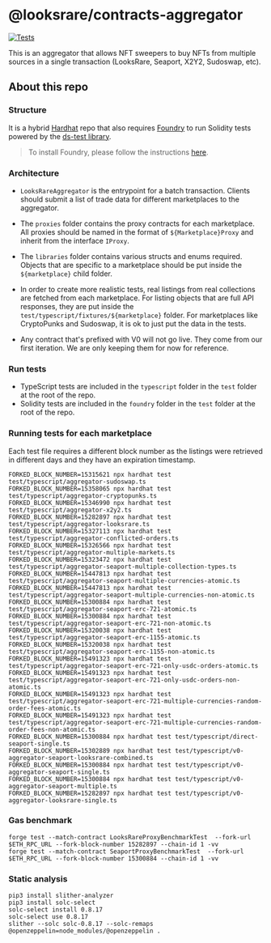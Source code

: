 # @looksrare/contracts-aggregator

[![Tests](https://github.com/LooksRare/contracts-aggregator/actions/workflows/tests.yaml/badge.svg)](https://github.com/LooksRare/contracts-aggregator/actions/workflows/tests.yaml)

This is an aggregator that allows NFT sweepers to buy NFTs from multiple sources in a single transaction (LooksRare, Seaport, X2Y2, Sudoswap, etc).

## About this repo

### Structure

It is a hybrid [Hardhat](https://hardhat.org/) repo that also requires [Foundry](https://book.getfoundry.sh/index.html) to run Solidity tests powered by the [ds-test library](https://github.com/dapphub/ds-test/).

> To install Foundry, please follow the instructions [here](https://book.getfoundry.sh/getting-started/installation.html).

### Architecture

- `LooksRareAggregator` is the entrypoint for a batch transaction. Clients should submit a list of trade data for different marketplaces to the aggregator.

- The `proxies` folder contains the proxy contracts for each marketplace. All proxies should be named in the format of `${Marketplace}Proxy` and inherit from the interface `IProxy`.

- The `libraries` folder contains various structs and enums required. Objects that are specific to a marketplace should be put inside the `${marketplace}` child folder.

- In order to create more realistic tests, real listings from real collections are fetched from each marketplace. For listing objects that are full API responses, they are put inside the `test/typescript/fixtures/${marketplace}` folder. For marketplaces like CryptoPunks and Sudoswap, it is ok to just put the data in the tests.

- Any contract that's prefixed with V0 will not go live. They come from our first iteration. We are only keeping them for now for reference.

### Run tests

- TypeScript tests are included in the `typescript` folder in the `test` folder at the root of the repo.
- Solidity tests are included in the `foundry` folder in the `test` folder at the root of the repo.

### Running tests for each marketplace

Each test file requires a different block number as the listings were retrieved in different days and they have an expiration timestamp.

```shell
FORKED_BLOCK_NUMBER=15315621 npx hardhat test test/typescript/aggregator-sudoswap.ts
FORKED_BLOCK_NUMBER=15358065 npx hardhat test test/typescript/aggregator-cryptopunks.ts
FORKED_BLOCK_NUMBER=15346990 npx hardhat test test/typescript/aggregator-x2y2.ts
FORKED_BLOCK_NUMBER=15282897 npx hardhat test test/typescript/aggregator-looksrare.ts
FORKED_BLOCK_NUMBER=15327113 npx hardhat test test/typescript/aggregator-conflicted-orders.ts
FORKED_BLOCK_NUMBER=15326566 npx hardhat test test/typescript/aggregator-multiple-markets.ts
FORKED_BLOCK_NUMBER=15323472 npx hardhat test test/typescript/aggregator-seaport-multiple-collection-types.ts
FORKED_BLOCK_NUMBER=15447813 npx hardhat test test/typescript/aggregator-seaport-multiple-currencies-atomic.ts
FORKED_BLOCK_NUMBER=15447813 npx hardhat test test/typescript/aggregator-seaport-multiple-currencies-non-atomic.ts
FORKED_BLOCK_NUMBER=15300884 npx hardhat test test/typescript/aggregator-seaport-erc-721-atomic.ts
FORKED_BLOCK_NUMBER=15300884 npx hardhat test test/typescript/aggregator-seaport-erc-721-non-atomic.ts
FORKED_BLOCK_NUMBER=15320038 npx hardhat test test/typescript/aggregator-seaport-erc-1155-atomic.ts
FORKED_BLOCK_NUMBER=15320038 npx hardhat test test/typescript/aggregator-seaport-erc-1155-non-atomic.ts
FORKED_BLOCK_NUMBER=15491323 npx hardhat test test/typescript/aggregator-seaport-erc-721-only-usdc-orders-atomic.ts
FORKED_BLOCK_NUMBER=15491323 npx hardhat test test/typescript/aggregator-seaport-erc-721-only-usdc-orders-non-atomic.ts
FORKED_BLOCK_NUMBER=15491323 npx hardhat test test/typescript/aggregator-seaport-erc-721-multiple-currencies-random-order-fees-atomic.ts
FORKED_BLOCK_NUMBER=15491323 npx hardhat test test/typescript/aggregator-seaport-erc-721-multiple-currencies-random-order-fees-non-atomic.ts
FORKED_BLOCK_NUMBER=15300884 npx hardhat test test/typescript/direct-seaport-single.ts
FORKED_BLOCK_NUMBER=15302889 npx hardhat test test/typescript/v0-aggregator-seaport-looksrare-combined.ts
FORKED_BLOCK_NUMBER=15300884 npx hardhat test test/typescript/v0-aggregator-seaport-single.ts
FORKED_BLOCK_NUMBER=15300884 npx hardhat test test/typescript/v0-aggregator-seaport-multiple.ts
FORKED_BLOCK_NUMBER=15282897 npx hardhat test test/typescript/v0-aggregator-looksrare-single.ts
```

### Gas benchmark

```
forge test --match-contract LooksRareProxyBenchmarkTest  --fork-url $ETH_RPC_URL --fork-block-number 15282897 --chain-id 1 -vv
forge test --match-contract SeaportProxyBenchmarkTest  --fork-url $ETH_RPC_URL --fork-block-number 15300884 --chain-id 1 -vv
```

### Static analysis

```
pip3 install slither-analyzer
pip3 install solc-select
solc-select install 0.8.17
solc-select use 0.8.17
slither --solc solc-0.8.17 --solc-remaps @openzeppelin=node_modules/@openzeppelin .
```
